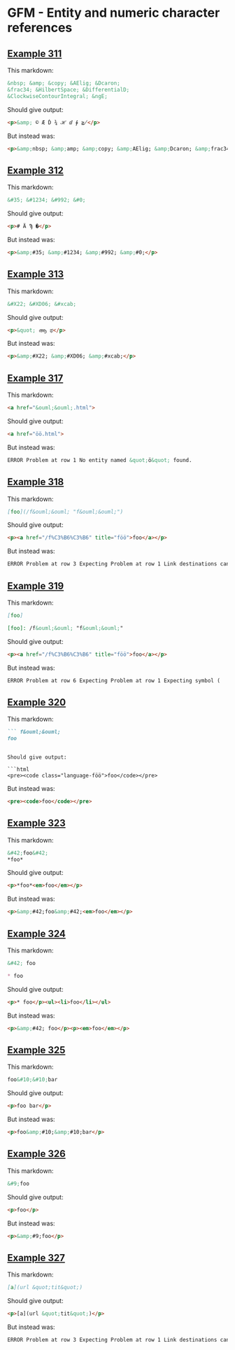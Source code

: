 # GFM - Entity and numeric character references

## [Example 311](https://github.github.com/gfm/#example-311)

This markdown:

```markdown
&nbsp; &amp; &copy; &AElig; &Dcaron;
&frac34; &HilbertSpace; &DifferentialD;
&ClockwiseContourIntegral; &ngE;

```

Should give output:

```html
<p>&amp; © Æ Ď ¾ ℋ ⅆ ∲ ≧̸</p>
```

But instead was:

```html
<p>&amp;nbsp; &amp;amp; &amp;copy; &amp;AElig; &amp;Dcaron; &amp;frac34; &amp;HilbertSpace; &amp;DifferentialD; &amp;ClockwiseContourIntegral; &amp;ngE;</p>
```
## [Example 312](https://github.github.com/gfm/#example-312)

This markdown:

```markdown
&#35; &#1234; &#992; &#0;

```

Should give output:

```html
<p># Ӓ Ϡ �</p>
```

But instead was:

```html
<p>&amp;#35; &amp;#1234; &amp;#992; &amp;#0;</p>
```
## [Example 313](https://github.github.com/gfm/#example-313)

This markdown:

```markdown
&#X22; &#XD06; &#xcab;

```

Should give output:

```html
<p>&quot; ആ ಫ</p>
```

But instead was:

```html
<p>&amp;#X22; &amp;#XD06; &amp;#xcab;</p>
```
## [Example 317](https://github.github.com/gfm/#example-317)

This markdown:

```markdown
<a href="&ouml;&ouml;.html">

```

Should give output:

```html
<a href="öö.html">
```

But instead was:

```html
ERROR Problem at row 1 No entity named &quot;ö&quot; found.
```
## [Example 318](https://github.github.com/gfm/#example-318)

This markdown:

```markdown
[foo](/f&ouml;&ouml; "f&ouml;&ouml;")

```

Should give output:

```html
<p><a href="/f%C3%B6%C3%B6" title="föö">foo</a></p>
```

But instead was:

```html
ERROR Problem at row 3 Expecting Problem at row 1 Link destinations can&#39;t contain whitespace, if you would like to include them please wrap your URL with &lt; .. &gt;
```
## [Example 319](https://github.github.com/gfm/#example-319)

This markdown:

```markdown
[foo]

[foo]: /f&ouml;&ouml; "f&ouml;&ouml;"

```

Should give output:

```html
<p><a href="/f%C3%B6%C3%B6" title="föö">foo</a></p>
```

But instead was:

```html
ERROR Problem at row 6 Expecting Problem at row 1 Expecting symbol (
```
## [Example 320](https://github.github.com/gfm/#example-320)

This markdown:

```markdown
``` f&ouml;&ouml;
foo
```

```

Should give output:

```html
<pre><code class="language-föö">foo</code></pre>
```

But instead was:

```html
<pre><code>foo</code></pre>
```
## [Example 323](https://github.github.com/gfm/#example-323)

This markdown:

```markdown
&#42;foo&#42;
*foo*

```

Should give output:

```html
<p>*foo*<em>foo</em></p>
```

But instead was:

```html
<p>&amp;#42;foo&amp;#42;<em>foo</em></p>
```
## [Example 324](https://github.github.com/gfm/#example-324)

This markdown:

```markdown
&#42; foo

* foo

```

Should give output:

```html
<p>* foo</p><ul><li>foo</li></ul>
```

But instead was:

```html
<p>&amp;#42; foo</p><p><em>foo</em></p>
```
## [Example 325](https://github.github.com/gfm/#example-325)

This markdown:

```markdown
foo&#10;&#10;bar

```

Should give output:

```html
<p>foo bar</p>
```

But instead was:

```html
<p>foo&amp;#10;&amp;#10;bar</p>
```
## [Example 326](https://github.github.com/gfm/#example-326)

This markdown:

```markdown
&#9;foo

```

Should give output:

```html
<p>foo</p>
```

But instead was:

```html
<p>&amp;#9;foo</p>
```
## [Example 327](https://github.github.com/gfm/#example-327)

This markdown:

```markdown
[a](url &quot;tit&quot;)

```

Should give output:

```html
<p>[a](url &quot;tit&quot;)</p>
```

But instead was:

```html
ERROR Problem at row 3 Expecting Problem at row 1 Link destinations can&#39;t contain whitespace, if you would like to include them please wrap your URL with &lt; .. &gt;
```
